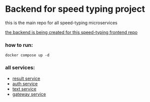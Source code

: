 # Backend for speed typing project

this is the main repo for all speed-typing microservices

[the backend is being created for this speed-typing frontend repo](https://github.com/denischagin/speed-typing-new)

### how to run:

```shell
docker compose up -d
```

### all services:

- [result service](https://github.com/ttodoshi/speed-typing-result-service)
- [auth service](https://github.com/ttodoshi/speed-typing-auth-service)
- [text service](https://github.com/ttodoshi/speed-typing-text-service)
- [gateway service](https://github.com/ttodoshi/speed-typing-gateway-service)
